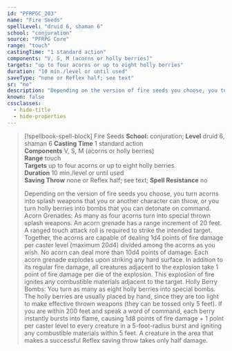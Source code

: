 ```yaml
---
id: "PFRPGC_203"
name: "Fire Seeds"
spellLevel: "druid 6, shaman 6"
school: "conjuration"
source: "PFRPG Core"
range: "touch"
castingTime: "1 standard action"
components: "V, S, M (acorns or holly berries)"
targets: "up to four acorns or up to eight holly berries"
duration: "10 min./level or until used"
saveType: "none or Reflex half; see text"
sr: "no"
description: "Depending on the version of fire seeds you choose, you turn acorns into splash weapons that you or another character can throw, or you turn holly berries into bombs that you can detonate on command.  Acorn Grenades: As many as four acorns turn into special thrown splash weapons. An acorn grenade has a range increment of 20 feet. A ranged touch attack roll is required to strike the intended target. Together, the acorns are capable of dealing 1d4 points of fire damage per caster level (maximum 20d4) divided among the acorns as you wish. No acorn can deal more than 10d4 points of damage.  Each acorn grenade explodes upon striking any hard surface.  In addition to its regular fire damage, all creatures adjacent to the explosion take 1 point of fire damage per die of the explosion.  This explosion of fire ignites any combustible materials adjacent to the target.  Holly Berry Bombs: You turn as many as eight holly berries into special bombs. The holly berries are usually placed by hand, since they are too light to make effective thrown weapons (they can be tossed only 5 feet). If you are within 200 feet and speak a word of command, each berry instantly bursts into flame, causing 1d8 points of fire damage + 1 point per caster level to every creature in a 5-foot-radius burst and igniting any combustible materials within 5 feet. A creature in the area that makes a successful Reflex saving throw takes only half damage."
known: false
cssclasses:
  - hide-title
  - hide-properties
---
```


> [!spellbook-spell-block] Fire Seeds
> **School:** conjuration; **Level** druid 6, shaman 6
> **Casting Time** 1 standard action  
> **Components** V, S, M (acorns or holly berries)  
> **Range** touch  
> **Targets** up to four acorns or up to eight holly berries  
> **Duration** 10 min./level or until used  
> **Saving Throw** none or Reflex half; see text; **Spell Resistance** no
> 
> Depending on the version of fire seeds you choose, you turn acorns into splash weapons that you or another character can throw, or you turn holly berries into bombs that you can detonate on command.  Acorn Grenades: As many as four acorns turn into special thrown splash weapons. An acorn grenade has a range increment of 20 feet. A ranged touch attack roll is required to strike the intended target. Together, the acorns are capable of dealing 1d4 points of fire damage per caster level (maximum 20d4) divided among the acorns as you wish. No acorn can deal more than 10d4 points of damage.  Each acorn grenade explodes upon striking any hard surface.  In addition to its regular fire damage, all creatures adjacent to the explosion take 1 point of fire damage per die of the explosion.  This explosion of fire ignites any combustible materials adjacent to the target.  Holly Berry Bombs: You turn as many as eight holly berries into special bombs. The holly berries are usually placed by hand, since they are too light to make effective thrown weapons (they can be tossed only 5 feet). If you are within 200 feet and speak a word of command, each berry instantly bursts into flame, causing 1d8 points of fire damage + 1 point per caster level to every creature in a 5-foot-radius burst and igniting any combustible materials within 5 feet. A creature in the area that makes a successful Reflex saving throw takes only half damage.